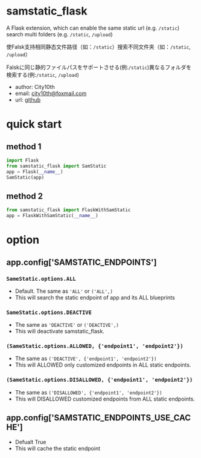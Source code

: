 # samstatic_flask
A Flask extension, which can enable the same static url (e.g. `/static`) search multi folders (e.g. `/static`, `/upload`) 

使Falsk支持相同静态文件路径（如：`/static`）搜索不同文件夹（如：`/static`, `/upload`）

Falskに同じ静的ファイルパスをサポートさせる(例:`/static`)異なるフォルダを検索する(例:`/static`, `/upload`)

* author: City10th
* email: city10th@foxmail.com
* url: [github](https://github.com/city10th/samstatic_flask)

# quick start
## method 1

```python
import Flask
from samstatic_flask import SamStatic
app = Flask(__name__)
SamStatic(app)
```
## method 2
```python
from samstatic_flask import FlaskWithSamStatic
app = FlaskWithSamStatic(__name__)
```

# option
## app.config['SAMSTATIC_ENDPOINTS']
### `SameStatic.options.ALL`
- Default. The same as `'ALL'` or `('ALL',)`
- This will search the static endpoint of app and its ALL blueprints
### `SameStatic.options.DEACTIVE`
- The same as `'DEACTIVE'` or `('DEACTIVE',)`
- This will deactivate samstatic_flask.
### `(SameStatic.options.ALLOWED, {'endpoint1', 'endpoint2'})`
- The same as `('DEACTIVE', {'endpoint1', 'endpoint2'})`
- This will ALLOWED only customized endpoints in ALL static endpoints.
### `(SameStatic.options.DISALLOWED, {'endpoint1', 'endpoint2'})`
- The same as `('DISALLOWED', {'endpoint1', 'endpoint2'})`
- This will DISALLOWED customized endpoints from ALL static endpoints.
## app.config['SAMSTATIC_ENDPOINTS_USE_CACHE']
- Defualt True
- This will cache the static endpoint